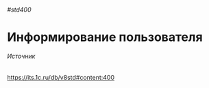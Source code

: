 ###### #std400

# Информирование пользователя


###### Источник

https://its.1c.ru/db/v8std#content:400
